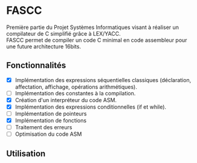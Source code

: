 # FASCC
Première partie du Projet Systèmes Informatiques visant à réaliser un compilateur de C simplifié grâce à LEX/YACC.  
FASCC permet de compiler un code C minimal en code assembleur pour une future architecture 16bits.

## Fonctionnalités
- [x] Implémentation des expressions séquentielles classiques (déclaration, affectation, affichage, opérations arithmétiques).
- [ ] Implémentation des constantes à la compilation.
- [x] Création d'un interpréteur du code ASM.
- [x] Implémentation des expressions conditionnelles (if et while).
- [ ] Implémentation de pointeurs
- [x] Implémentation de fonctions
- [ ] Traitement des erreurs
- [ ] Optimisation du code ASM

## Utilisation
